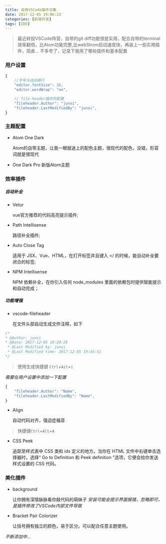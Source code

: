 ```yaml
---
title: 自用VSCode插件合集
date: 2017-12-05 19:06:23
categories: [前端开发]
tags: [IDE]
---
```

> 最近转投VSCode阵营，自带的git diff功能很是实用，配合自带的terminal效率翻倍，比Atom功能完整,比webStrom启动速度快，再装上一些实用插件，简直... 不多夸了，记录下我用了哪些插件和基本配置

### 用户设置
```javascript
{
    //字号与自动换行
    "editor.fontSize": 16,
    "editor.wordWrap": "on", 

    // file-header插件的配置
    "fileheader.Author": "junxi",
    "fileheader.LastModifiedBy": "junxi",
}
```

### 主题配置

- Atom One Dark

    Atom的自带主题，让我一眼就迷上的配色主题，很现代的配色，没错，形容词就是很现代 

- One Dark Pro
    新版Atom主题


### 效率插件

##### 自动补全
- Vetur

    vue官方推荐的代码高亮提示插件;

- Path Intellisense

    路径补全插件;

- Auto Close Tag

    适用于 JSX、Vue、HTML，在打开标签并且键入 </ 的时候，能自动补全要闭合的标签;

- NPM Intellisense

    NPM 依赖补全，在你引入任何 node_modules 里面的依赖包时提供智能提示和自动完成；

##### 功能增强
- vscode-fileheader

    在文件头部自动生成文件注释，如下


```javascript
/*
* @Author: junxi 
* @Date: 2017-12-05 19:20:25 
 * @Last Modified by: junxi
 * @Last Modified time: 2017-12-05 19:45:51
*/
```

>使用生成快捷键 `Ctrl`+`Ait`+`i`


*需要在用户设置中添加一下配置*
    
```javascript
{
    "fileheader.Author": "Name",
    "fileheader.LastModifiedBy": "Name",
}
```

- Align

    自动代码对齐，强迫症福音

>快捷键`Ctrl`+`Alt`+`A`

- CSS Peek 

    追踪至样式表中 CSS 类和 ids 定义的地方。当你在 HTML 文件中右键单击选择器时，选择“ Go to Definition 和 Peek definition ”选项，它便会给你发送样式设置的 CSS 代码。
    


### 美化插件

- background

    让你拥有深情脉脉看你敲代码的萌妹子
    *安装可能会提示界面报错，忽略即可，是插件修改了VSCode内部文件导致*
    
- Bracket Pair Colorizer

    让括号拥有独立的颜色，易于区分。可以配合任意主题使用。


*不断添加中...*

